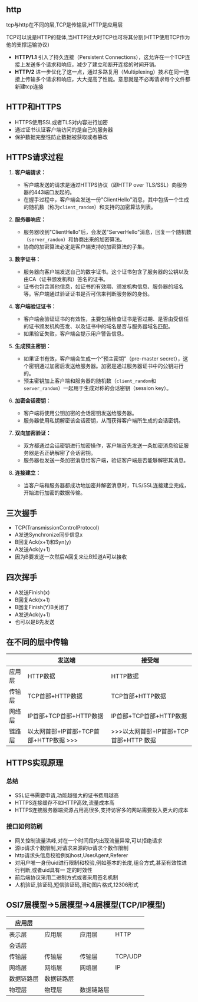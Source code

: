 ## http

tcp与http在不同的层,TCP是传输层,HTTP是应用层

TCP可以说是HTTP的载体,当HTTP过大时TCP也可将其分割(HTTP使用TCP作为他的支撑运输协议)

- **HTTP/1.1** 引入了持久连接（Persistent Connections），这允许在一个TCP连接上发送多个请求和响应，减少了建立和断开连接的时间开销。
- **HTTP/2** 进一步优化了这一点，通过多路复用（Multiplexing）技术在同一连接上传输多个请求和响应，大大提高了性能。意思就是不必再请求每个文件都新建tcp连接

## HTTP和HTTPS

- HTTPS使用SSL或者TLS对内容进行加密
- 通过证书认证客户端访问的是自己的服务器
- 保护数据完整性防止数据被获取或者篡改

## HTTPS请求过程

1. **客户端请求：**
   - 客户端发送的请求是通过HTTPS协议（即HTTP over TLS/SSL）向服务器的443端口发起的。
   - 在握手过程中，客户端会发送一份"ClientHello"消息，其中包括一个生成的随机数（称为`client_random`）和支持的加密算法列表。

2. **服务器响应：**
   - 服务器收到"ClientHello"后，会发送"ServerHello"消息，回复一个随机数（`server_random`）和协商出来的加密算法。
   - 协商的加密算法必定是客户端支持的加密算法的子集。
   
3. **数字证书：**
   - 服务器向客户端发送自己的数字证书。这个证书包含了服务器的公钥以及由CA（证书颁发机构）签名的证书。
   - 证书也包含其他信息，如证书的有效期、颁发机构信息、服务器的域名等。客户端通过验证证书是否可信来判断服务器的身份。

4. **客户端验证证书：**
   - 客户端会验证证书的有效性，主要包括检查证书是否过期、是否由受信任的证书颁发机构签发、以及证书中的域名是否与服务器域名匹配。
   - 如果验证失败，客户端会提示用户警告信息。

5. **生成预主密钥：**
   - 如果证书有效，客户端会生成一个“预主密钥”（pre-master secret），这个密钥通过加密后发送给服务器。加密是通过服务器证书中的公钥进行的。
   - 预主密钥加上客户端和服务器的随机数（`client_random`和`server_random`）一起用于生成对称的会话密钥（session key）。

6. **加密会话密钥：**
   - 客户端将使用公钥加密的会话密钥发送给服务器。
   - 服务器使用私钥解密该会话密钥，从而获得客户端所生成的会话密钥。

7. **双向加密验证：**
   - 双方都通过会话密钥进行加密操作，客户端首先发送一条加密消息验证服务器是否正确解密了会话密钥。
   - 服务器也发送一条加密消息给客户端，验证客户端是否能够解密其消息。

8. **连接建立：**
   - 当客户端和服务器都成功地加密并解密消息时，TLS/SSL连接建立完成，开始进行加密的数据传输。

## 三次握手

- TCP(TransmissionControlProtocol)
- A发送Synchronize同步信息x
- B回复Ack(x+1)和Syn(y)
- A发送Ack(y+1)
- 因为B要发送一次然后A回复来让B知道A可以接收

## 四次挥手

- A发送Finish(x)
- B回复Ack(x+1)
- B回复Finish(Y)B关闭了
- A发送Ack(y+1)
- 也可以是B先发送

## 在不同的层中传输

|        | **发送端**                             | 接受端                                  |
| ------ | -------------------------------------- | --------------------------------------- |
| 应用层 | HTTP数据                               | HTTP数据                                |
| 传输层 | TCP首部+HTTP数据                       | TCP首部+HTTP数据                        |
| 网络层 | IP首部+TCP首部+HTTP数据                | IP首部+TCP首部+HTTP数据                 |
| 链路层 | 以太网首部+IP首部+TCP首部+HTTP数据 >>> | \>>>以太网首部+IP首部+TCP首部+HTTP 数据 |

## HTTPS实现原理

### 总结

- SSL证书需要申请,功能越强大的证书费用越高
- HTTPS连接缓存不如HTTP高效,流量成本高
- HTTPS连接服务器端资源占用高很多,支持访客多的网站需要投入更大的成本

### 接口如何防刷

- 网关控制流量洪峰,对在一个时间段内出现流量异常,可以拒绝请求
- 源ip请求个数限制,对请求来源的ip请求个数作限制
- http请求头信息校验例如host,UserAgent,Referer
- 对用户唯一身份uid进行限制和校验,例如基本的长度,组合方式,甚至有效性进行判断,或者uid具有一 定的时效性
- 前后端协议采用二进制方式或者采用签名机制
- 人机验证,验证码,短信验证码,滑动图片格式,12306形式

## OSI7层模型->5层模型->4层模型(TCP/IP模型)

| 应用层     |            |            |         |
| ---------- | ---------- | ---------- | ------- |
| 表示层     | 应用层     | 应用层     | HTTP    |
| 会话层     |            |            |         |
| 传输层     | 传输层     | 传输层     | TCP/UDP |
| 网络层     | 网络层     | 网络层     | IP      |
| 数据链路层 | 数据链路层 |            |         |
| 物理层     | 物理层     | 数据链路层 |         |

